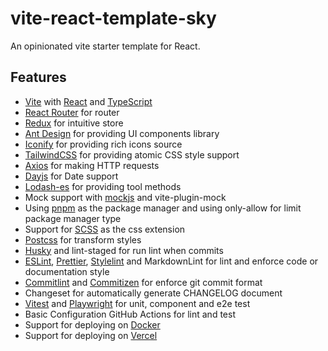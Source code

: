# vite-react-template-sky

An opinionated vite starter template for React.

## Features

- [Vite](https://vitejs.dev/) with [React](https://react.dev/) and [TypeScript](https://www.typescriptlang.org/)
- [React Router](https://reactrouter.com/) for router
- [Redux](https://redux.js.org/) for intuitive store
- [Ant Design](https://ant.design/) for providing UI components library
- [Iconify](https://iconify.design/) for providing rich icons source
- [TailwindCSS](https://tailwindcss.com/) for providing atomic CSS style support
- [Axios](https://axios-http.com/) for making HTTP requests
- [Dayjs](https://day.js.org/) for Date support
- [Lodash-es](https://lodash.com/) for providing tool methods
- Mock support with [mockjs](http://mockjs.com/) and vite-plugin-mock
- Using [pnpm](https://pnpm.io/) as the package manager and using only-allow for limit package manager type
- Support for [SCSS](https://sass-lang.com/) as the css extension
- [Postcss](https://postcss.org/) for transform styles
- [Husky](https://typicode.github.io/husky/) and lint-staged for run lint when commits
- [ESLint](https://eslint.org/), [Prettier](https://prettier.io/), [Stylelint](https://stylelint.io/) and MarkdownLint for lint and enforce code or documentation style
- [Commitlint](https://commitlint.js.org/) and [Commitizen](https://commitizen-tools.github.io/commitizen/) for enforce git commit format
- Changeset for automatically generate CHANGELOG document
- [Vitest](https://vitest.dev/) and [Playwright](https://playwright.dev/) for unit, component and e2e test
- Basic Configuration GitHub Actions for lint and test
- Support for deploying on [Docker](https://www.docker.com/)
- Support for deploying on [Vercel](https://vercel.com/)
